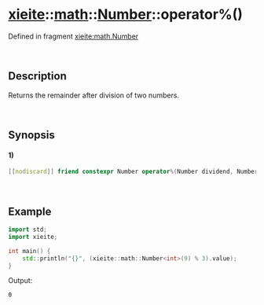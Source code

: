 # [xieite](../../../../../xieite.md)\:\:[math](../../../../../math.md)\:\:[Number<Arithmetic>](../../../../number.md)\:\:operator%\(\)
Defined in fragment [xieite:math.Number](../../../../../../../src/math/number.cpp)

&nbsp;

## Description
Returns the remainder after division of two numbers.

&nbsp;

## Synopsis
#### 1)
```cpp
[[nodiscard]] friend constexpr Number operator%(Number dividend, Number divisor) noexcept;
```

&nbsp;

## Example
```cpp
import std;
import xieite;

int main() {
    std::println("{}", (xieite::math::Number<int>(9) % 3).value);
}
```
Output:
```
0
```
